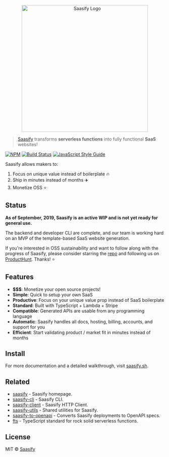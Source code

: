 <p align="center">
  <a href="https://saasify.sh" title="Saasify">
    <img src="https://raw.githubusercontent.com/saasify-sh/saasify/master/logo-vert-white@4x.png" alt="Saasify Logo" width="400" />
  </a>
</p>

> [Saasify](https://saasify.sh) transforms **serverless functions** into fully functional **SaaS** websites!

[![NPM](https://img.shields.io/npm/v/saasify.svg)](https://www.npmjs.com/package/saasify) [![Build Status](https://travis-ci.com/saasify-sh/saasify.svg?branch=master)](https://travis-ci.com/saasify-sh/saasify) [![JavaScript Style Guide](https://img.shields.io/badge/code_style-standard-brightgreen.svg)](https://standardjs.com)

Saasify allows makers to:

1) Focus on unique value instead of boilerplate 🔥
2) Ship in minutes instead of months ✈️
3) Monetize OSS ⭐️

## Status

**As of September, 2019, Saasify is an active WIP and is not yet ready for general use.**

The backend and developer CLI are complete, and our team is working hard on an MVP of the template-based SaaS website generation.

If you're interested in OSS sustainability and want to follow along with the progress of Saasify, please consider starring the [repo](https://github.com/saasify/saasify) and following us on [ProductHunt](https://www.producthunt.com/upcoming/saasify-2). Thanks! ⭐️

## Features

- **$$$**: Monetize your open source projects!
- **Simple**: Quick to setup your own SaaS
- **Productive**: Focus on your unique value prop instead of SaaS boilerplate
- **Standard**: Built with TypeScript + Lambda + Stripe
- **Compatible**: Generated APIs are usable from any programming language
- **Automatic**: Saasify handles all docs, hosting, billing, accounts, and support for you
- **Efficient**: Start validating product / market fit in minutes instead of months

## Install

For more documentation and a detailed walkthrough, visit [saasify.sh](https://saasify.sh).

## Related

- [saasify](https://saasify.sh) - Saasify homepage.
- [saasify-cli](./packages/saasify-cli) - Saasify CLI.
- [saasify-client](./packages/saasify-client) - Saasify HTTP Client.
- [saasify-utils](./packages/saasify-utils) - Shared utilities for Saasify.
- [saasify-to-openapi](./packages/saasify-to-openapi) - Converts Saasify deployments to OpenAPI specs.
- [fts](https://github.com/transitive-bullshit/functional-typescript) - TypeScript standard for rock solid serverless functions.

## License

MIT © [Saasify](https://saasify.sh)
